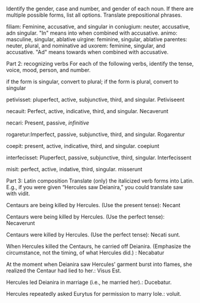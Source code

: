 Identify the gender, case and number, and gender of each noun. If there are multiple possible forms, list all options. Translate prepositional phrases.

filiam: Feminine, accusative, and singular
in coniugium: neuter, accusative, adn singular. "In" means into when combined with accusative. 
animo: masculine, singular, ablative 
uirgine: feminine, singular, ablative 
parentes: neuter, plural, and nominative 
ad uxorem: feminine, singular, and accusative. "Ad" means towards when combined with accusative. 

Part 2: recognizing verbs
For each of the following verbs,
identify the tense, voice, mood, person, and number.

if the form is singular, convert to plural; if the form is plural, convert to singular

petivisset: pluperfect, active, subjunctive, third, and singular. Petiviseent 

necauit: Perfect, active, indicative, third, and singular. Necaverunt 

necari: Present, passive, *infinitive*

rogaretur:Imperfect, passive, subjunctive, third, and singular. Rogarentur 

coepit: present, active, indicative, third, and singular. coepiunt 

interfecisset: Pluperfect, passive, subjunctive, third, singular. Interfecissent

misit: perfect, active, indative, third, singular. misserunt 

Part 3: Latin composition
Translate (only) the italicized verb forms into Latin. E.g., if you were given “Hercules saw Deianira,” you could translate saw with vidit.

Centaurs are being killed by Hercules. (Use the present tense): Necant 

Centaurs were being killed by Hercules. (Use the perfect tense):  Necaverunt 

Centaurs were killed by Hercules. (Use the perfect tense): Necati sunt. 

When Hercules killed the Centaurs, he carried off Deianira. (Emphasize the circumstance, not the timing, of what Hercules did.) : Necabatur

At the moment when Deianira saw Hercules’ garment burst into flames, she realized the Centaur had lied to her.: Visus Est. 

Hercules led Deianira in marriage (i.e., he married her).:  Ducebatur. 

Hercules repeatedly asked Eurytus for permission to marry Iole.: voluit. 

